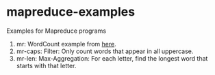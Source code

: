 # mapreduce-examples
Examples for Mapreduce programs

1. mr: WordCount example from [here](https://hadoop.apache.org/docs/current/hadoop-mapreduce-client/hadoop-mapreduce-client-core/MapReduceTutorial.html#Source_Code).
2. mr-caps: Filter: Only count words that appear in all uppercase.
3. mr-len: Max-Aggregation: For each letter, find the longest word that starts with that letter.
